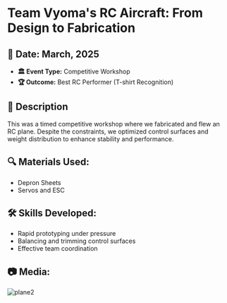 # Team Vyoma's RC Aircraft: From Design to Fabrication

## 📅 Date: March, 2025
- **🏛️ Event Type:** Competitive Workshop
- **🏆 Outcome:** Best RC Performer (T-shirt Recognition)

## 📄 Description
This was a timed competitive workshop where we fabricated and flew an RC plane. Despite the constraints, we optimized control surfaces and weight distribution to enhance stability and performance.

## 🔍 Materials Used:
- Depron Sheets
- Servos and ESC

## 🛠️ Skills Developed:
- Rapid prototyping under pressure
- Balancing and trimming control surfaces
- Effective team coordination

## 📷 Media:
![plane2](./Photos/plane2.jpg)

